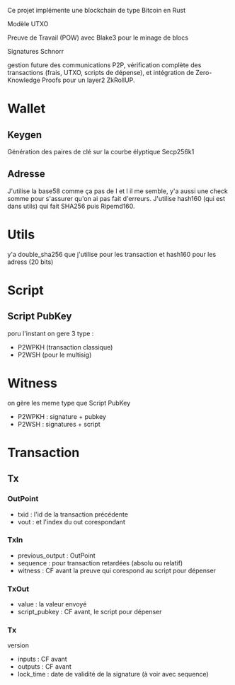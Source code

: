 Ce projet implémente une blockchain de type Bitcoin en Rust

Modèle UTXO

Preuve de Travail (POW) avec Blake3 pour le minage de blocs

Signatures Schnorr

gestion future des communications P2P, vérification complète des transactions (frais, UTXO, scripts de dépense), et intégration de Zero-Knowledge Proofs pour un layer2 ZkRollUP.


# Wallet
## Keygen
Génération des paires de clé sur la courbe élyptique Secp256k1
## Adresse
J'utilise la base58 comme ça pas de I et l il me semble, y'a aussi une check somme pour s'assurer qu'on ai pas fait d'erreurs. 
J'utilise hash160 (qui est dans utils) qui fait SHA256 puis Ripemd160.

# Utils
y'a double_sha256 que j'utilise pour les transaction et hash160 pour les adress (20 bits)

# Script 
## Script PubKey
poru l'instant on gere 3 type :
 + P2WPKH (transaction classique)
 + P2WSH (pour le multisig)
# Witness
on gère les meme type que Script PubKey
 + P2WPKH : signature + pubkey
 + P2WSH : signatures + script


# Transaction
## Tx
### OutPoint
- txid : l'id de la transaction précédente 
- vout : et l'index du out corespondant
### TxIn
 - previous_output : OutPoint
 - sequence : pour transaction retardées (absolu ou relatif)
 - witness : CF avant la preuve qui corespond au script pour dépenser
### TxOut
 - value : la valeur envoyé
 - script_pubkey : CF avant, le script pour dépenser
### Tx
version
 - inputs : CF avant
 - outputs : CF avant
 - lock_time  : date de validité de la signature (à voir avec sequence)